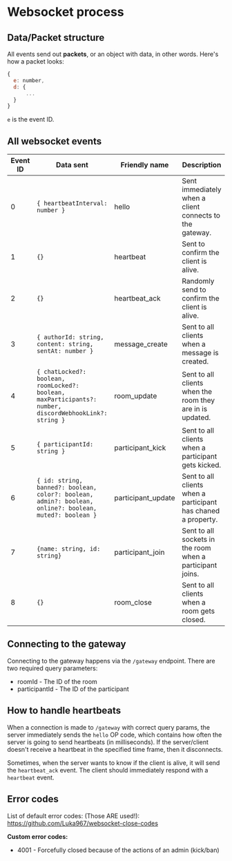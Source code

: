 
# Websocket process

## Data/Packet structure

All events send out **packets**, or an object with data, in other words. Here's how a packet looks:

```js
{
  e: number,
  d: {
      ...
  }
}
```

`e` is the event ID.

## All websocket events

| Event ID | Data sent                                                                                               | Friendly name      | Description                                                   | Sent by       |
|----------|---------------------------------------------------------------------------------------------------------|--------------------|---------------------------------------------------------------|---------------|
| 0        | `{ heartbeatInterval: number }`                                                                         | hello | Sent immediately when a client connects to the gateway.       | server        |
| 1        | `{}`                                                                                                    | heartbeat          | Sent to confirm the client is alive.                          | client/server |
| 2        | `{}`                                                                                                    | heartbeat_ack      | Randomly send to confirm the client is alive.                 | client/server |
| 3        | `{ authorId: string, content: string, sentAt: number }`                                                 | message_create     | Sent to all clients when a message is created.                | server        |
| 4        | `{ chatLocked?: boolean, roomLocked?: boolean, maxParticipants?: number, discordWebhookLink?: string }` | room_update        | Sent to all clients when the room they are in is updated.     | server        |
| 5        | `{ participantId: string }`                                                                                    | participant_kick   | Sent to all clients when a participant gets kicked.           | server        |
| 6        | `{ id: string, banned?: boolean, color?: boolean, admin?: boolean, online?: boolean, muted?: boolean }`                                | participant_update | Sent to all clients when a participant has chaned a property. | server        |
| 7        | `{name: string, id: string}`                                                                                                    | participant_join  |   Sent to all sockets in the room when a participant joins.   | server        |
| 8        | `{}`                                                                                                    | room_close         | Sent to all clients when a room gets closed.                  | server        |

## Connecting to the gateway

Connecting to the gateway happens via the `/gateway` endpoint. There are two required query parameters:

- roomId - The ID of the room
- participantId - The ID of the participant

## How to handle heartbeats

When a connection is made to `/gateway` with correct query params, the server immediately sends the `hello` OP code, which contains how often the server is going to send heartbeats (in milliseconds). If the server/client doesn't receive a heartbeat in the specified time frame, then it disconnects. 

Sometimes, when the server wants to know if the client is alive, it will send the `heartbeat_ack` event. The client should immediately respond with a `heartbeat` event.

## Error codes

List of default error codes: (Those ARE used!): https://github.com/Luka967/websocket-close-codes

**Custom error codes:** 

- 4001 - Forcefully closed because of the actions of an admin (kick/ban)
